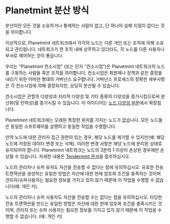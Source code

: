 <!---
Copyright © 2020 Interplanetary Database Association e.V.,
Planetmint and IPDB software contributors.
SPDX-License-Identifier: (Apache-2.0 AND CC-BY-4.0)
Code is Apache-2.0 and docs are CC-BY-4.0
--->

# Planetmint 분산 방식

분산이란 모든 것을 소유하거나 통제하는 사람이 없고, 단 하나의 실패 지점이 없다는 것을 의미합니다.

이상적으로, Planetmint 네트워크에서 각각의 노드는 다른 개인 또는 조직에 의해 소유되고 관리됩니다. 네트워크가 한 조직 내에 상주하고 있더라도, 각 노드를 다른 사용자나 부서로 제어하는 것이 좋습니다.

우리는 "Planetmint 컨소시엄" (또는 단지 "컨소시엄")은 Planetmint 네트워크의 노드를 구동하는 사람들 혹은 조직을 의미합니다. 컨소시엄은 회원제나 정책과 같은 결정을 내리기 위한 어떠한 형태의 거버넌스 요구합니다. 거버넌스 프로세스의 정확한 세부사항은 각 컨소시엄에 의해 결정되지만, 상당히 분산될 수 있습니다. 

컨소시엄은 관할의 다양성과 지리적 다양성 및 기타 종류의 다양성을 증가시킴으로써 분산화(및 탄력성)를 증가시킬 수 있습니다. 이 아이디어는 [노드 다양성 부문](diversity-ko)에서 확장됩니다.

Planetmint 네트워크에는 오래된 특정한 위치를 가지는 노드가 없습니다. 모든 노드들은 동일한 소프트웨어를 실행하고 동일한 작업을 수행합니다. 

만약 노드에 대한 관리자 접근 권한이 있는 경우, 해당 노드를 제거할 수 있지만(예: 해당 노드에 저장된 데이터 변경 또는 삭제), 이러한 변경 사항은 해당 노드에 분리된 상태로 유지되어야 합니다. Planetmint 네트워크는 노드의 3분의 1 이상이 손상된 경우에만 손상될 수 있습니다. 자세한 내용은 [Tendermint 문서](https://tendermint.io/docs/introduction/introduction.html)을 참조하십시오.

노드의 관리자나 슈퍼 유저도 자산을 전송할 수 없다는 점에 유의하십시오. 유효한 전송 트랜잭션을 생성하는 유일한 방법은 자산에 대한 현재 암호화 조건을 충족하는 것이며 관리자/슈퍼사용자는 필요한 정보를 가지고 있지 않기 때문에 이 작업을 수행할 수 없습니다(예: 개인 키).  

노드의 관리자나 슈퍼 사용자도 자산을 전송할 수는 없다는 점을 유의하십시오. 타당한 전송 트랜잭션을 만드는 유일한 방법은 자산에 대한 현재 암호화 조건을 충족시키는 것이며, 관리자 또는 슈퍼 사용자는 필요한  정보를 가지고 있지 않기 때문에 이 작업을 수행할 수 없습니다. (예: 개인 키)